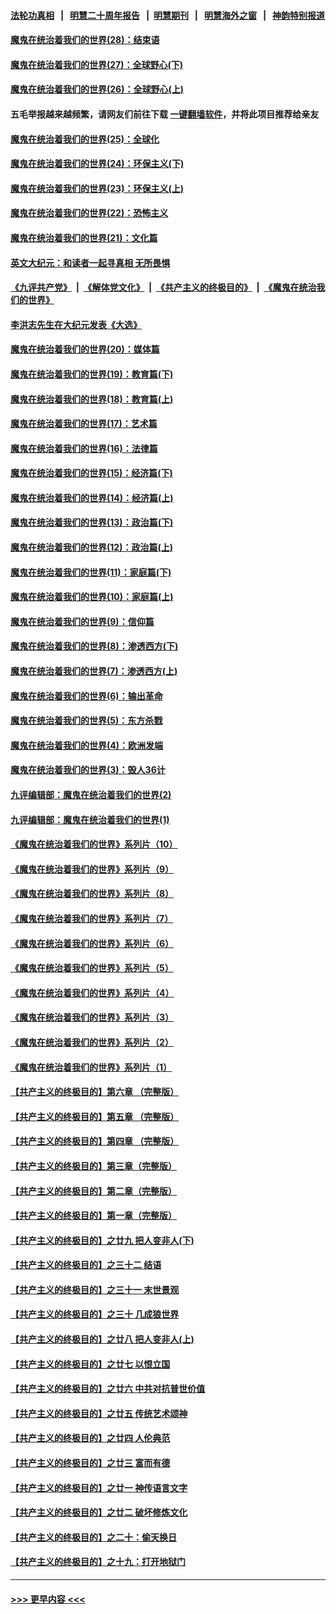 #### [法轮功真相](https://github.com/gfw-breaker/truth/blob/master/README.md?t=0) &nbsp;&nbsp;|&nbsp;&nbsp; [明慧二十周年报告](https://github.com/gfw-breaker/mh-reports/blob/master/README.md?t=0) &nbsp;&nbsp;|&nbsp;&nbsp;[明慧期刊](https://github.com/gfw-breaker/mh-qikan) &nbsp;&nbsp;|&nbsp;&nbsp; [明慧海外之窗](https://github.com/gfw-breaker/mh-news/blob/master/README.md?t=0) &nbsp;&nbsp;|&nbsp;&nbsp; [神韵特别报道](https://github.com/gfw-breaker/mh-news/blob/master/shenyun.md?t=0)
#### [魔鬼在统治着我们的世界(28)：结束语](../pages/nsc422/n10936246.md?t=06230451) 
#### [魔鬼在统治着我们的世界(27)：全球野心(下)](../pages/nsc422/n10928319.md?t=06230451) 
#### [魔鬼在统治着我们的世界(26)：全球野心(上)](../pages/nsc422/n10900318.md?t=06230451) 
#### 五毛举报越来越频繁，请网友们前往下载 [一键翻墙软件](https://github.com/gfw-breaker/ssr-accounts)，并将此项目推荐给亲友
#### [魔鬼在统治着我们的世界(25)：全球化](../pages/nsc422/n10788205.md?t=06230451) 
#### [魔鬼在统治着我们的世界(24)：环保主义(下)](../pages/nsc422/n10695307.md?t=06230451) 
#### [魔鬼在统治着我们的世界(23)：环保主义(上)](../pages/nsc422/n10688613.md?t=06230451) 
#### [魔鬼在统治着我们的世界(22)：恐怖主义](../pages/nsc422/n10614727.md?t=06230451) 
#### [魔鬼在统治着我们的世界(21)：文化篇](../pages/nsc422/n10597706.md?t=06230451) 
#### [英文大纪元：和读者一起寻真相 无所畏惧](../pages/nsc422/n12542027.md?t=06230451) 
#### [《九评共产党》](https://github.com/begood0513/9ping.md/blob/master/README.md) &nbsp;|&nbsp; [《解体党文化》](../../../../jtdwh.md/blob/master/README.md)  &nbsp;|&nbsp; [《共产主义的终极目的》](../../../../gczydzjmd.md/blob/master/README.md) &nbsp;|&nbsp; [《魔鬼在统治我们的世界》](../../../../mgztzwmdsj.md/blob/master/README.md) 
#### [李洪志先生在大纪元发表《大选》](../pages/nsc422/n12534746.md?t=06230451) 
#### [魔鬼在统治着我们的世界(20)：媒体篇](../pages/nsc422/n10586579.md?t=06230451) 
#### [魔鬼在统治着我们的世界(19)：教育篇(下)](../pages/nsc422/n10564808.md?t=06230451) 
#### [魔鬼在统治着我们的世界(18)：教育篇(上)](../pages/nsc422/n10526970.md?t=06230451) 
#### [魔鬼在统治着我们的世界(17)：艺术篇](../pages/nsc422/n10499093.md?t=06230451) 
#### [魔鬼在统治着我们的世界(16)：法律篇](../pages/nsc422/n10485969.md?t=06230451) 
#### [魔鬼在统治着我们的世界(15)：经济篇(下)](../pages/nsc422/n10469975.md?t=06230451) 
#### [魔鬼在统治着我们的世界(14)：经济篇(上)](../pages/nsc422/n10457370.md?t=06230451) 
#### [魔鬼在统治着我们的世界(13)：政治篇(下)](../pages/nsc422/n10448270.md?t=06230451) 
#### [魔鬼在统治着我们的世界(12)：政治篇(上)](../pages/nsc422/n10444576.md?t=06230451) 
#### [魔鬼在统治着我们的世界(11)：家庭篇(下)](../pages/nsc422/n10440961.md?t=06230451) 
#### [魔鬼在统治着我们的世界(10)：家庭篇(上)](../pages/nsc422/n10435448.md?t=06230451) 
#### [魔鬼在统治着我们的世界(9)：信仰篇](../pages/nsc422/n10432159.md?t=06230451) 
#### [魔鬼在统治着我们的世界(8)：渗透西方(下)](../pages/nsc422/n10429603.md?t=06230451) 
#### [魔鬼在统治着我们的世界(7)：渗透西方(上)](../pages/nsc422/n10426013.md?t=06230451) 
#### [魔鬼在统治着我们的世界(6)：输出革命](../pages/nsc422/n10421536.md?t=06230451) 
#### [魔鬼在统治着我们的世界(5)：东方杀戮](../pages/nsc422/n10417707.md?t=06230451) 
#### [魔鬼在统治着我们的世界(4)：欧洲发端](../pages/nsc422/n10414890.md?t=06230451) 
#### [魔鬼在统治着我们的世界(3)：毁人36计](../pages/nsc422/n10411583.md?t=06230451) 
#### [九评编辑部：魔鬼在统治着我们的世界(2)](../pages/nsc422/n10410036.md?t=06230451) 
#### [九评编辑部：魔鬼在统治着我们的世界(1)](../pages/nsc422/n10406825.md?t=06230451) 
#### [《魔鬼在统治着我们的世界》系列片（10）](../pages/nsc422/n12292670.md?t=06230451) 
#### [《魔鬼在统治着我们的世界》系列片（9）](../pages/nsc422/n12290859.md?t=06230451) 
#### [《魔鬼在统治着我们的世界》系列片（8）](../pages/nsc422/n12287445.md?t=06230451) 
#### [《魔鬼在统治着我们的世界》系列片（7）](../pages/nsc422/n12283425.md?t=06230451) 
#### [《魔鬼在统治着我们的世界》系列片（6）](../pages/nsc422/n12282314.md?t=06230451) 
#### [《魔鬼在统治着我们的世界》系列片（5）](../pages/nsc422/n12281419.md?t=06230451) 
#### [《魔鬼在统治着我们的世界》系列片（4）](../pages/nsc422/n12274024.md?t=06230451) 
#### [《魔鬼在统治着我们的世界》系列片（3）](../pages/nsc422/n12271322.md?t=06230451) 
#### [《魔鬼在统治着我们的世界》系列片（2）](../pages/nsc422/n12269049.md?t=06230451) 
#### [《魔鬼在统治着我们的世界》系列片（1）](../pages/nsc422/n12267575.md?t=06230451) 
#### [【共产主义的终极目的】第六章 （完整版）](../pages/nsc422/n11428913.md?t=06230451) 
#### [【共产主义的终极目的】第五章 （完整版）](../pages/nsc422/n11428912.md?t=06230451) 
#### [【共产主义的终极目的】第四章 （完整版）](../pages/nsc422/n11428907.md?t=06230451) 
#### [【共产主义的终极目的】第三章（完整版）](../pages/nsc422/n11428848.md?t=06230451) 
#### [【共产主义的终极目的】第二章（完整版）](../pages/nsc422/n11428831.md?t=06230451) 
#### [【共产主义的终极目的】第一章（完整版）](../pages/nsc422/n11417651.md?t=06230451) 
#### [【共产主义的终极目的】之廿九 把人变非人(下)](../pages/nsc422/n11344140.md?t=06230451) 
#### [【共产主义的终极目的】之三十二 结语](../pages/nsc422/n11360535.md?t=06230451) 
#### [【共产主义的终极目的】之三十一 末世景观](../pages/nsc422/n11351129.md?t=06230451) 
#### [【共产主义的终极目的】之三十 几成狼世界](../pages/nsc422/n11348280.md?t=06230451) 
#### [【共产主义的终极目的】之廿八 把人变非人(上)](../pages/nsc422/n11340492.md?t=06230451) 
#### [【共产主义的终极目的】之廿七 以恨立国](../pages/nsc422/n11336944.md?t=06230451) 
#### [【共产主义的终极目的】之廿六 中共对抗普世价值](../pages/nsc422/n11324785.md?t=06230451) 
#### [【共产主义的终极目的】之廿五 传统艺术颂神](../pages/nsc422/n11296396.md?t=06230451) 
#### [【共产主义的终极目的】之廿四 人伦典范](../pages/nsc422/n11296397.md?t=06230451) 
#### [【共产主义的终极目的】之廿三 富而有德](../pages/nsc422/n11283598.md?t=06230451) 
#### [【共产主义的终极目的】之廿一 神传语言文字](../pages/nsc422/n11263265.md?t=06230451) 
#### [【共产主义的终极目的】之廿二 破坏修炼文化](../pages/nsc422/n11245728.md?t=06230451) 
#### [【共产主义的终极目的】之二十：偷天换日](../pages/nsc422/n11238846.md?t=06230451) 
#### [【共产主义的终极目的】之十九：打开地狱门](../pages/nsc422/n11206376.md?t=06230451) 

----
#### [ >>> 更早内容 <<< ](../indexes/nsc422-earlier.md)
